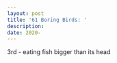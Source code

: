 ```yaml
---
layout: post
title: '61 Boring Birds: '
description:
date: 2020-
---
```


3rd - eating fish bigger than its head
